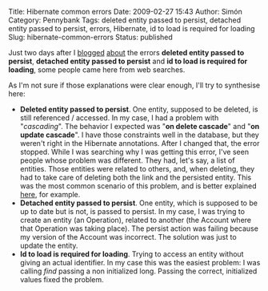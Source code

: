 Title: Hibernate common errors
Date: 2009-02-27 15:43
Author: Simón
Category: Pennybank
Tags: deleted entity passed to persist, detached entity passed to persist, errors, Hibernate, id to load is required for loading
Slug: hibernate-common-errors
Status: published

Just two days after I
[blogged]({filename}/pennybank/mind-the-cascade.md "Mind the Cascade")
[about]({filename}/pennybank/testing.md "Testing...")
the errors **deleted entity passed to persist**, **detached entity
passed to persist** and **id to load is required for loading**, some
people came here from web searches.

As I'm not sure if those explanations were clear enough, I'll try to
synthesise here:

-   **Deleted entity passed to persist**. One entity, supposed to be
    deleted, is still referenced / accessed. In my case, I had a problem
    with "*cascading*". The behavior I expected was "**on delete
    cascade**" and "**on update cascade**". I have those constraints
    well in the database, but they weren't right in the Hibernate
    annotations. After I changed that, the error stopped. While I was
    searching why I was getting this error, I've seen people whose
    problem was different. They had, let's say, a list of entities.
    Those entities were related to others, and, when deleting, they had
    to take care of deleting both the link and the persisted entity.
    This was the most common scenario of this problem, and is better
    explained
    [here](http://schuchert.wikispaces.com/Ejb3+Tutorial+3+-+Finish+Conversion "Ejb3 Tutorial 3 - Finish Conversion"),
    for example.
-   **Detached entity passed to persist**. One entity, which is supposed
    to be up to date but is not, is passed to persist. In my case, I was
    trying to create an entity (an Operation), related to another (the
    Account where that Operation was taking place). The persist action
    was failing because my version of the Account was incorrect. The
    solution was just to update the entity.
-   **Id to load is required for loading**. Trying to access an entity
    without giving an actual identifier. In my case this was the easiest
    problem: I was calling *find* passing a non initialized long.
    Passing the correct, initialized values fixed the problem.

